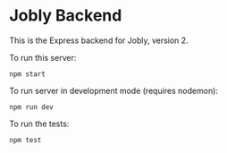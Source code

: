 # Jobly Backend

This is the Express backend for Jobly, version 2.

To run this server:

    npm start

To run server in development mode (requires nodemon):

    npm run dev
    
To run the tests:

    npm test

